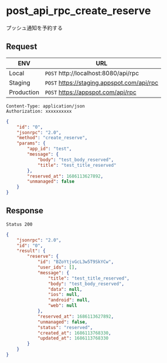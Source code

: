 # post_api_rpc_create_reserve

プッシュ通知を予約する

## Request

|ENV|URL|
|---|---|
|Local|`POST` http://localhost:8080/api/rpc|
|Staging|`POST` https://staging.appspot.com/api/rpc|
|Production|`POST` https://appspot.com/api/rpc|

```
Content-Type: application/json
Authorization: xxxxxxxxxx
```
```json
{
    "id": "0",
    "jsonrpc": "2.0",
    "method": "create_reserve",
    "params": {
        "app_id": "test",
        "message": {
            "body": "test_body_reserved",
            "title": "test_title_reserved"
        },
        "reserved_at": 1686113627892,
        "unmanaged": false
    }
}
```

## Response

```
Status 200
```
```json
{
    "jsonrpc": "2.0",
    "id": "0",
    "result": {
        "reserve": {
            "id": "BZoYtjvGcL3w5T9SkYCw",
            "user_ids": [],
            "message": {
                "title": "test_title_reserved",
                "body": "test_body_reserved",
                "data": null,
                "ios": null,
                "android": null,
                "web": null
            },
            "reserved_at": 1686113627892,
            "unmanaged": false,
            "status": "reserved",
            "created_at": 1686113768330,
            "updated_at": 1686113768330
        }
    }
}
```


